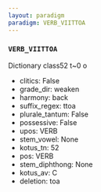```yaml
---
layout: paradigm
paradigm: VERB_VIITTOA
---
```

### ` VERB_VIITTOA `

Dictionary class52 t~0 o
* clitics: False
* grade_dir: weaken
* harmony: back
* suffix_regex: ttoa
* plurale_tantum: False
* possessive: False
* upos: VERB
* stem_vowel: None
* kotus_tn: 52
* pos: VERB
* stem_diphthong: None
* kotus_av: C
* deletion: toa
